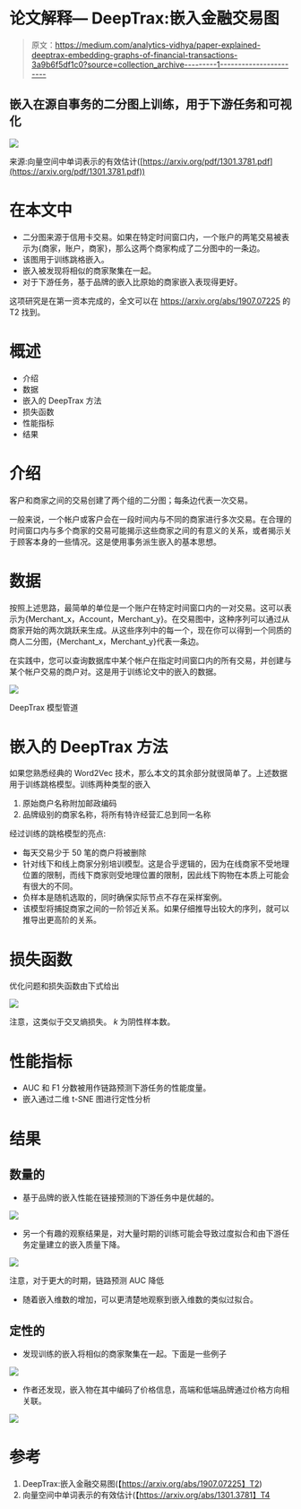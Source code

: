 # 论文解释— DeepTrax:嵌入金融交易图

> 原文：<https://medium.com/analytics-vidhya/paper-explained-deeptrax-embedding-graphs-of-financial-transactions-3a9b6f5df1c0?source=collection_archive---------1----------------------->

## 嵌入在源自事务的二分图上训练，用于下游任务和可视化

![](img/b425292475100ab00adbf737d313d5a6.png)

来源:向量空间中单词表示的有效估计([https://arxiv.org/pdf/1301.3781.pdf](https://arxiv.org/pdf/1301.3781.pdf))

# 在本文中

*   二分图来源于信用卡交易。如果在特定时间窗口内，一个账户的两笔交易被表示为{商家，账户，商家}，那么这两个商家构成了二分图中的一条边。
*   该图用于训练跳格嵌入。
*   嵌入被发现将相似的商家聚集在一起。
*   对于下游任务，基于品牌的嵌入比原始的商家嵌入表现得更好。

这项研究是在第一资本完成的，全文可以在 https://arxiv.org/abs/1907.07225 的 T2 找到。

# 概述

*   介绍
*   数据
*   嵌入的 DeepTrax 方法
*   损失函数
*   性能指标
*   结果

# 介绍

客户和商家之间的交易创建了两个组的二分图；每条边代表一次交易。

一般来说，一个帐户或客户会在一段时间内与不同的商家进行多次交易。在合理的时间窗口内与多个商家的交易可能揭示这些商家之间的有意义的关系，或者揭示关于顾客本身的一些情况。这是使用事务派生嵌入的基本思想。

# 数据

按照上述思路，最简单的单位是一个账户在特定时间窗口内的一对交易。这可以表示为{Merchant_x，Account，Merchant_y}。在交易图中，这种序列可以通过从商家开始的两次跳跃来生成。从这些序列中的每一个，现在你可以得到一个同质的商人二分图，{Merchant_x，Merchant_y}代表一条边。

在实践中，您可以查询数据库中某个帐户在指定时间窗口内的所有交易，并创建与某个帐户交易的商户对。这是用于训练论文中的嵌入的数据。

![](img/ee91509ac4b2c392197d85312a4807a7.png)

DeepTrax 模型管道

# 嵌入的 DeepTrax 方法

如果您熟悉经典的 Word2Vec 技术，那么本文的其余部分就很简单了。上述数据用于训练跳格模型。训练两种类型的嵌入

1.  原始商户名称附加邮政编码
2.  品牌级别的商家名称，将所有特许经营汇总到同一名称

经过训练的跳格模型的亮点:

*   每天交易少于 50 笔的商户将被删除
*   针对线下和线上商家分别培训模型。这是合乎逻辑的，因为在线商家不受地理位置的限制，而线下商家则受地理位置的限制，因此线下购物在本质上可能会有很大的不同。
*   负样本是随机选取的，同时确保实际节点不存在采样案例。
*   该模型将捕捉商家之间的一阶邻近关系。如果仔细推导出较大的序列，就可以推导出更高阶的关系。

# 损失函数

优化问题和损失函数由下式给出

![](img/2f01e90766c9139c3264710a7f6b28af.png)

注意，这类似于交叉熵损失。 *k* 为阴性样本数。

# 性能指标

*   AUC 和 F1 分数被用作链路预测下游任务的性能度量。
*   嵌入通过二维 t-SNE 图进行定性分析

# 结果

## 数量的

*   基于品牌的嵌入性能在链接预测的下游任务中是优越的。

![](img/ff9a18d8db9b591f4fb69629535da8eb.png)

*   另一个有趣的观察结果是，对大量时期的训练可能会导致过度拟合和由下游任务定量建立的嵌入质量下降。

![](img/d3be2d34baf803d139bb9a9f91166a0b.png)

注意，对于更大的时期，链路预测 AUC 降低

*   随着嵌入维数的增加，可以更清楚地观察到嵌入维数的类似过拟合。

## 定性的

*   发现训练的嵌入将相似的商家聚集在一起。下面是一些例子

![](img/b1032d5efe899aa727755f8fba88eca3.png)

*   作者还发现，嵌入物在其中编码了价格信息，高端和低端品牌通过价格方向相关联。

![](img/bb95961b3a2d6f05a59b13231ca33d64.png)

# 参考

1.  DeepTrax:嵌入金融交易图(【https://arxiv.org/abs/1907.07225】T2)
2.  向量空间中单词表示的有效估计(【https://arxiv.org/abs/1301.3781】T4